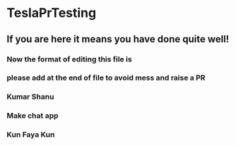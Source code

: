 # TeslaPrTesting

## If you are here it means you have done quite well!

### Now the format of editing this file is

### please add at the end of file to avoid mess and raise a PR

### Kumar Shanu
### Make chat app
### Kun Faya Kun
